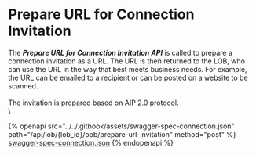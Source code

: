 # Prepare URL for Connection Invitation

The _**Prepare URL for Connection Invitation API**_ is called to prepare a connection invitation as a URL. The URL is then returned to the LOB, who can use the URL in the way that best meets business needs. For example, the URL can be emailed to a recipient or can be posted on a website to be scanned.\
\
The invitation is prepared based on AIP 2.0 protocol. \
\


{% openapi src="../../.gitbook/assets/swagger-spec-connection.json" path="/api/lob/{lob_id}/oob/prepare-url-invitation" method="post" %}
[swagger-spec-connection.json](../../.gitbook/assets/swagger-spec-connection.json)
{% endopenapi %}






